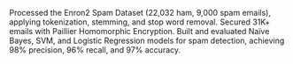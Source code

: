Processed the Enron2 Spam Dataset (22,032 ham, 9,000 spam emails), applying tokenization, stemming, and stop word removal.
Secured 31K+ emails with Paillier Homomorphic Encryption. 
Built and evaluated Naïve Bayes, SVM, and Logistic Regression models for spam detection, achieving 98% precision, 96% recall, and 97% accuracy.
